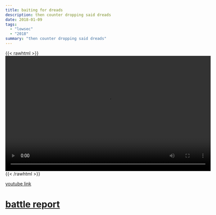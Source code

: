 ```yaml
---
title: baiting for dreads
description: then counter dropping said dreads
date: 2018-01-09
tags:
  - "lowsec"
  - "2018"
summary: "then counter dropping said dreads"
---
```


{{< rawhtml >}}<video width="640" height="360" controls>
<source src="https://crowdfile.net/snuffed/igno-bait.mp4" type="video/mp4">
Your browser does not support the video tag.</video>{{< /rawhtml >}}

[youtube link](https://www.youtube.com/watch?v=ZRg9kOdyXMk)

# [battle report](https://zkillboard.com/related/30002647/201801091900/)
